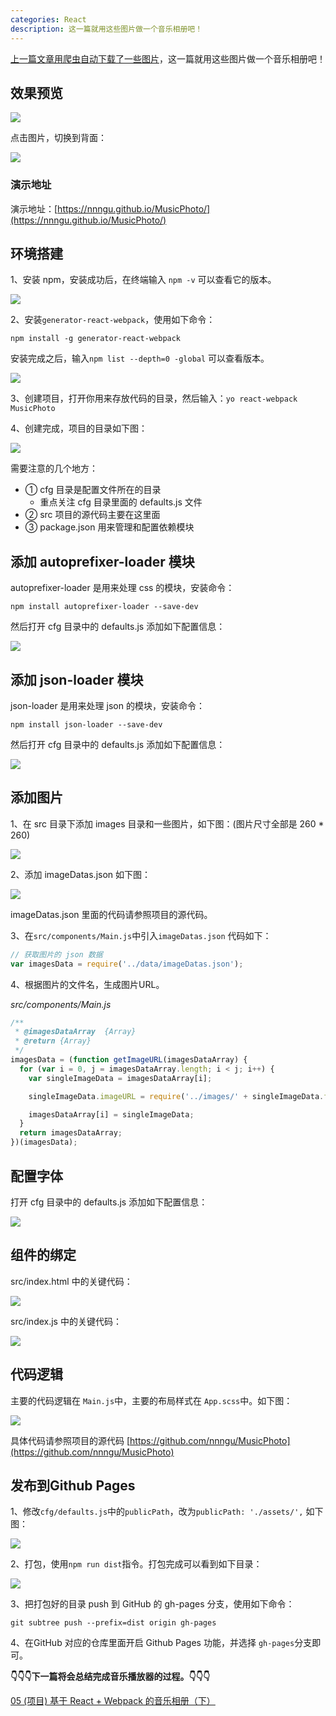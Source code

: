 ```yaml
---
categories: React
description: 这一篇就用这些图片做一个音乐相册吧！
---
```


[上一篇文章用爬虫自动下载了一些图片](https://github.com/nnngu/LearningNotes/blob/master/Spider/02%20Python%E7%88%AC%E8%99%AB%E5%AE%9E%E7%8E%B0%E7%99%BE%E5%BA%A6%E5%9B%BE%E7%89%87%E8%87%AA%E5%8A%A8%E4%B8%8B%E8%BD%BD.md)，这一篇就用这些图片做一个音乐相册吧！

## 效果预览

![][1]

点击图片，切换到背面：

![][2]

### 演示地址

演示地址：[https://nnngu.github.io/MusicPhoto/](https://nnngu.github.io/MusicPhoto/)

## 环境搭建

1、安装 npm，安装成功后，在终端输入 `npm -v` 可以查看它的版本。

![][3]

2、安装`generator-react-webpack`，使用如下命令：

```
npm install -g generator-react-webpack
```

安装完成之后，输入`npm list --depth=0 -global` 可以查看版本。

![][4]

3、创建项目，打开你用来存放代码的目录，然后输入：`yo react-webpack MusicPhoto`

4、创建完成，项目的目录如下图：

![][5]

需要注意的几个地方：

* ① cfg 目录是配置文件所在的目录
  * 重点关注 cfg 目录里面的 defaults.js 文件  
* ② src 项目的源代码主要在这里面
* ③ package.json 用来管理和配置依赖模块

## 添加 autoprefixer-loader 模块

autoprefixer-loader 是用来处理 css 的模块，安装命令：

```
npm install autoprefixer-loader --save-dev
```

然后打开 cfg 目录中的 defaults.js 添加如下配置信息：

![][6]

## 添加 json-loader 模块

json-loader 是用来处理 json 的模块，安装命令：

```
npm install json-loader --save-dev
```

然后打开 cfg 目录中的 defaults.js 添加如下配置信息：

![][7]

## 添加图片

1、在 src 目录下添加 images 目录和一些图片，如下图：(图片尺寸全部是 260 \* 260) 

![][8]

2、添加 imageDatas.json 如下图：

![][9]

imageDatas.json 里面的代码请参照项目的源代码。

3、在`src/components/Main.js`中引入`imageDatas.json` 代码如下：

```javascript
// 获取图片的 json 数据
var imagesData = require('../data/imageDatas.json');
```

4、根据图片的文件名，生成图片URL。

*src/components/Main.js*

```javascript
/**
 * @imagesDataArray  {Array}
 * @return {Array}
 */
imagesData = (function getImageURL(imagesDataArray) {
  for (var i = 0, j = imagesDataArray.length; i < j; i++) {
    var singleImageData = imagesDataArray[i];

    singleImageData.imageURL = require('../images/' + singleImageData.fileName);

    imagesDataArray[i] = singleImageData;
  }
  return imagesDataArray;
})(imagesData);
```

## 配置字体

打开 cfg 目录中的 defaults.js 添加如下配置信息：

![][10]

## 组件的绑定

src/index.html 中的关键代码：

![][11]

src/index.js 中的关键代码：

![][12]

## 代码逻辑

主要的代码逻辑在 `Main.js`中，主要的布局样式在 `App.scss`中。如下图：

![][13]

具体代码请参照项目的源代码 [https://github.com/nnngu/MusicPhoto](https://github.com/nnngu/MusicPhoto)

## 发布到Github Pages

1、修改`cfg/defaults.js`中的`publicPath`，改为`publicPath: './assets/',` 如下图：

![][14]

2、打包，使用`npm run dist`指令。打包完成可以看到如下目录：

![][15]

3、把打包好的目录 push 到 GitHub 的 gh-pages 分支，使用如下命令：

```
git subtree push --prefix=dist origin gh-pages
```

4、在GitHub 对应的仓库里面开启 Github Pages 功能，并选择 `gh-pages`分支即可。

**👇👇👇下一篇将会总结完成音乐播放器的过程。👇👇👇**

[05 (项目) 基于 React + Webpack 的音乐相册（下）](https://github.com/nnngu/LearningNotes/blob/master/React/05%20(%E9%A1%B9%E7%9B%AE)%20%E5%9F%BA%E4%BA%8E%20React%20%2B%20Webpack%20%E7%9A%84%E9%9F%B3%E4%B9%90%E7%9B%B8%E5%86%8C%EF%BC%88%E4%B8%8B%EF%BC%89.md)



  [1]: https://www.github.com/nnngu/FigureBed/raw/master/2018/2/5/1517842690437.jpg
  [2]: https://www.github.com/nnngu/FigureBed/raw/master/2018/2/5/1517842775081.jpg
  [3]: https://www.github.com/nnngu/FigureBed/raw/master/2018/2/6/1517848578071.jpg
  [4]: https://www.github.com/nnngu/FigureBed/raw/master/2018/2/6/1517848855856.jpg
  [5]: https://www.github.com/nnngu/FigureBed/raw/master/2018/2/6/1517849337904.jpg
  [6]: https://www.github.com/nnngu/FigureBed/raw/master/2018/2/6/1517850101903.jpg
  [7]: https://www.github.com/nnngu/FigureBed/raw/master/2018/2/6/1517850270658.jpg
  [8]: https://www.github.com/nnngu/FigureBed/raw/master/2018/2/6/1517851778975.jpg
  [9]: https://www.github.com/nnngu/FigureBed/raw/master/2018/2/6/1517851939423.jpg
  [10]: https://www.github.com/nnngu/FigureBed/raw/master/2018/2/6/1517852817008.jpg
  [11]: https://www.github.com/nnngu/FigureBed/raw/master/2018/2/6/1517853041622.jpg
  [12]: https://www.github.com/nnngu/FigureBed/raw/master/2018/2/6/1517853081657.jpg
  [13]: https://www.github.com/nnngu/FigureBed/raw/master/2018/2/6/1517853295536.jpg
  [14]: https://www.github.com/nnngu/FigureBed/raw/master/2018/2/6/1517853662271.jpg
  [15]: https://www.github.com/nnngu/FigureBed/raw/master/2018/2/6/1517853876038.jpg
